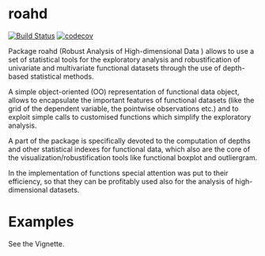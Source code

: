 
# roahd 

[![Build Status](https://travis-ci.org/ntarabelloni/roahd.svg?branch=dev)](https://travis-ci.org/ntarabelloni/roahd) [![codecov](https://codecov.io/gh/ntarabelloni/roahd/branch/dev/graph/badge.svg)](https://codecov.io/gh/ntarabelloni/roahd)

Package roahd (Robust Analysis of High-dimensional Data ) allows to use
a set of statistical tools for the exploratory analysis and robustification of
univariate and multivariate functional datasets through the use of depth-based
statistical methods.

A simple object-oriented (OO) representation of functional data object, 
allows to encapsulate the important features of functional datasets (like the 
grid of the dependent variable, the pointwise observations etc.) and to exploit
simple calls to customised functions which simplify the exploratory analysis.

A part of the package is specifically devoted to the computation of depths and 
other statistical indexes for functional data, which also are the core of the
visualization/robustification tools like functional boxplot and outliergram.

In the implementation of functions special attention was put to their efficiency,
so that they can be profitably used also for the analysis of high-dimensional 
datasets.

# Examples

See the Vignette.
